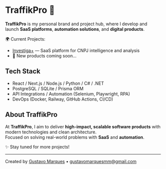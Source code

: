 # TraffikPro 🚀

**TraffikPro** is my personal brand and project hub, where I develop and launch **SaaS platforms**, **automation solutions**, and **digital products**.

🌍 Current Projects:

- [Investiga+](https://investigamais.com) — SaaS platform for CNPJ intelligence and analysis  
- 🚀 New products coming soon...

## Tech Stack

- React / Next.js / Node.js / Python / C# / .NET  
- PostgreSQL / SQLite / Prisma ORM  
- API Integrations / Automation (Selenium, Playwright, RPA)  
- DevOps (Docker, Railway, GitHub Actions, CI/CD)

## About TraffikPro

At **TraffikPro**, I aim to deliver **high-impact, scalable software products** with modern technologies and clean architecture.  
Focused on solving real-world problems with **SaaS** and **automation**.

✨ Stay tuned for more projects!

---

Created by [Gustavo Marques](https://www.linkedin.com/in/gustavo-marques-00/) • [gustavomarquesmm@gmail.com](mailto:gustavomarquesmm@gmail.com)
